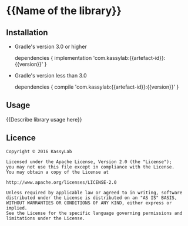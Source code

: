 # {{Name of the library}}

## Installation

- Gradle's version 3.0 or higher

	dependencies {
		implementation 'com.kassylab:{{artefact-id}}:{{version}}'
	}

- Gradle's version less than 3.0

	dependencies {
		compile 'com.kassylab:{{artefact-id}}:{{version}}'
	}

## Usage

{{Describe library usage here}}

## Licence

	Copyright © 2016 KassyLab

	Licensed under the Apache License, Version 2.0 (the "License");
	you may not use this file except in compliance with the License.
	You may obtain a copy of the License at

	http://www.apache.org/licenses/LICENSE-2.0

	Unless required by applicable law or agreed to in writing, software
	distributed under the License is distributed on an "AS IS" BASIS,
	WITHOUT WARRANTIES OR CONDITIONS OF ANY KIND, either express or 
	implied.
	See the License for the specific language governing permissions and
	limitations under the License.
